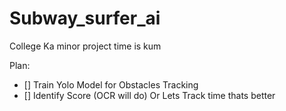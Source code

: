 # Subway_surfer_ai
College Ka minor project time is kum


Plan:
- [] Train Yolo Model for Obstacles Tracking
- [] Identify Score (OCR will do) Or Lets Track time thats better
